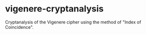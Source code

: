 # vigenere-cryptanalysis
Cryptanalysis of the Vigenere cipher using the method of "Index of Coincidence". 
